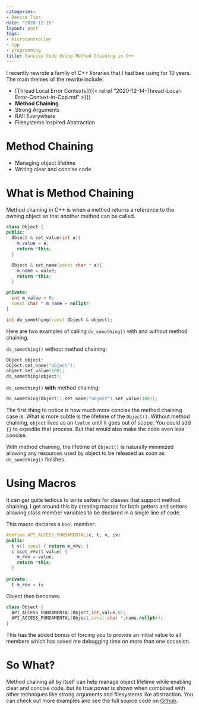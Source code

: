 ```yaml
---
categories:
- Device Tips
date: "2020-12-15"
layout: post
tags:
- microcontroller
- cpp
- programming
title: Concise Code Using Method Chaining in C++ 
---
```


I recently rewrote a family of C++ libraries that I had bee using for 10 years. The main themes of the rewrite include:

- [Thread Local Error Contexts]({{< relref "2020-12-14-Thread-Local-Error-Context-in-Cpp.md" >}})
- **Method Chaining**
- Strong Arguments
- RAII Everywhere
- Filesystems Inspired Abstraction

# Method Chaining

- Managing object lifetime
- Writing clear and concise code

# What is Method Chaining

Method chaining in C++ is when a method returns a reference to the owning object so that another method can be called.

```c++
class Object {
public:
  Object & set_value(int a){
    m_value = a;
    return *this;
  }

  Object & set_name(const char * a){
    m_name = value;
    return *this;
  }

private:
  int m_value = 0;
  const char * m_name = nullptr;
}

int do_something(const Object & object);
```

Here are two examples of calling `do_something()` with and without method chaining.

`do_something()` without method chaining:

```c++
Object object;
object.set_name("object");
object.set_value(100);
do_something(object);
```

`do_something()` **with** method chaining:

```c++
do_something(Object().set_name("object").set_value(100));
```

The first thing to notice is how much more concise the method chaining case is. What is more subtle is the lifetime of the `Object()`. Without method chaining, `object` lives as an `lvalue` until it goes out of scope. You could add `{}` to expedite that process. But that would also make the code even less concise.

With method chaining, the lifetime of `Object()` is naturally minimized allowing any resources used by object to be released as soon as `do_something()` finishes.

# Using Macros

It can get quite tedious to write setters for classes that support method chaining. I get around this by creating macros for both getters and setters allowing class member variables to be declared in a single line of code.

This macro declares a `bool` member:

```c++
#define API_ACCESS_FUNDAMENTAL(c, t, v, iv)                                    \
public:                                                                        \
  t v() const { return m_##v; }                                                \
  c &set_##v(t value) {                                                        \
    m_##v = value;                                                             \
    return *this;                                                              \
  }                                                                            \
                                                                               \
private:                                                                       \
  t m_##v = iv
```

Object then becomes:

```c++
class Object {
  API_ACCESS_FUNDAMENTAL(Object,int,value,0);
  API_ACCESS_FUNDAMENTAL(Object,const char *,name,nullptr);
}
```

This has the added bonus of forcing you to provide an initial value to all members which has saved me debugging time on more than one occasion.

# So What?

Method chaining all by itself can help manage object lifetime while enabling clear and concise code, but its true power is shown when combined with other techniques like strong arguments and filesystems like abstraction. You can check out more examples and see the full source code on [Github](https://github.com/StratifyLabs/API).

